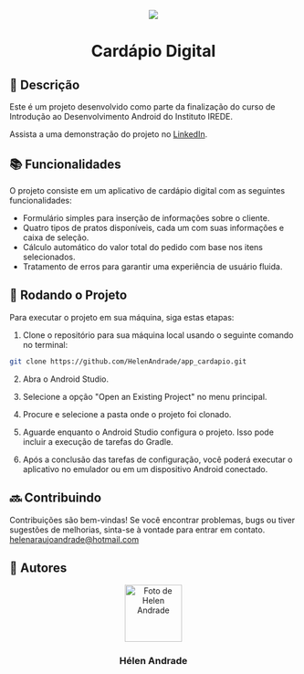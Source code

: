 <h1 align="center">
  <br>
  <img src="https://i.imgur.com/dh1tgPW.jpg" >
  <br>
</h1>

<h1 align="center">Cardápio Digital</h1>

## :memo: Descrição

Este é um projeto desenvolvido como parte da finalização do curso de Introdução ao Desenvolvimento Android do Instituto IREDE.

Assista a uma demonstração do projeto no [LinkedIn](https://www.linkedin.com/feed/update/urn:li:activity:7179622769905524736/).

## :books: Funcionalidades

O projeto consiste em um aplicativo de cardápio digital com as seguintes funcionalidades:

- Formulário simples para inserção de informações sobre o cliente.
- Quatro tipos de pratos disponíveis, cada um com suas informações e caixa de seleção.
- Cálculo automático do valor total do pedido com base nos itens selecionados.
- Tratamento de erros para garantir uma experiência de usuário fluida.

## :rocket: Rodando o Projeto

Para executar o projeto em sua máquina, siga estas etapas:

1. Clone o repositório para sua máquina local usando o seguinte comando no terminal:

```bash
git clone https://github.com/HelenAndrade/app_cardapio.git
```

2. Abra o Android Studio.

3. Selecione a opção "Open an Existing Project" no menu principal.

4. Procure e selecione a pasta onde o projeto foi clonado.

5. Aguarde enquanto o Android Studio configura o projeto. Isso pode incluir a execução de tarefas do Gradle.

6. Após a conclusão das tarefas de configuração, você poderá executar o aplicativo no emulador ou em um dispositivo Android conectado.

## :soon: Contribuindo

Contribuições são bem-vindas! Se você encontrar problemas, bugs ou tiver sugestões de melhorias, sinta-se à vontade para entrar em contato.
helenaraujoandrade@hotmail.com

## :handshake: Autores

<p align="center">
  <a href="https://github.com/HelenAndrade">
    <img src="https://avatars.githubusercontent.com/u/50506811?v=4" width="100px" alt="Foto de Helen Andrade"/>
  </a>
</p>
<h3 align="center">Hélen Andrade</h3>
